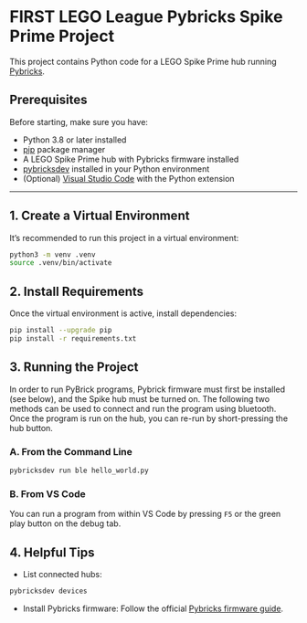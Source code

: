 # FIRST LEGO League Pybricks Spike Prime Project

This project contains Python code for a LEGO Spike Prime hub running [Pybricks](https://pybricks.com/).

## Prerequisites

Before starting, make sure you have:

- Python 3.8 or later installed
- [pip](https://pip.pypa.io/) package manager
- A LEGO Spike Prime hub with Pybricks firmware installed
- [pybricksdev](https://github.com/pybricks/pybricksdev) installed in your Python environment
- (Optional) [Visual Studio Code](https://code.visualstudio.com/) with the Python extension

---

## 1. Create a Virtual Environment

It’s recommended to run this project in a virtual environment:

```bash
python3 -m venv .venv
source .venv/bin/activate
```

## 2. Install Requirements

Once the virtual environment is active, install dependencies:

```bash
pip install --upgrade pip
pip install -r requirements.txt
```

## 3. Running the Project

In order to run PyBrick programs, Pybrick firmware must first be installed (see below), and the Spike hub must be turned on. The following two methods can be used to connect and run the program using bluetooth. Once the program is run on the hub, you can re-run by short-pressing the hub button. 

### A. From the Command Line

```bash
pybricksdev run ble hello_world.py
```

### B. From VS Code

You can run a program from within VS Code by pressing `F5` or the green play button on the debug tab.

## 4. Helpful Tips

- List connected hubs:

```bash
pybricksdev devices
```

- Install Pybricks firmware:
Follow the official [Pybricks firmware guide](https://pybricks.com/install/).